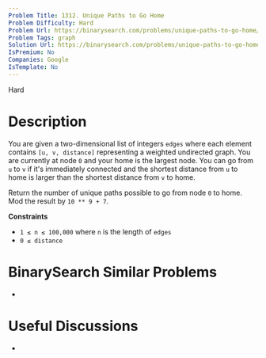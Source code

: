 ```yaml
---
Problem Title: 1312. Unique Paths to Go Home
Problem Difficulty: Hard
Problem Url: https://binarysearch.com/problems/unique-paths-to-go-home/
Problem Tags: graph
Solution Url: https://binarysearch.com/problems/unique-paths-to-go-home/solutions/
IsPremium: No
Companies: Google
IsTemplate: No
---
```


<span style="color: ;">Hard</span>

# Description

You are given a two-dimensional list of integers `edges` where each element contains `[u, v, distance]` representing a weighted undirected graph. You are currently at node `0` and your home is the largest node. You can go from `u` to `v` if it's immediately connected and the shortest distance from `u` to home is larger than the shortest distance from `v` to home.

Return the number of unique paths possible to go from node `0` to home. Mod the result by `10 ** 9 + 7`.

**Constraints**
- `1 ≤ n ≤ 100,000` where `n` is the length of `edges`
- `0 ≤ distance`

# BinarySearch Similar Problems

- []()

# Useful Discussions

- []()
